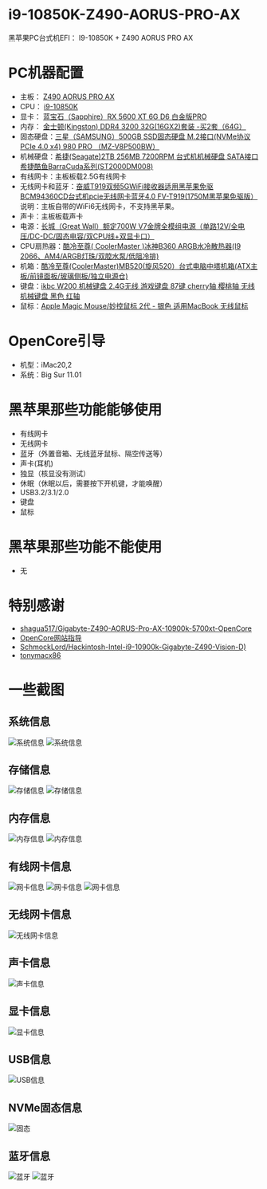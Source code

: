# i9-10850K-Z490-AORUS-PRO-AX
黑苹果PC台式机EFI： I9-10850K +  Z490 AORUS PRO AX 

# PC机器配置
- 主板： [Z490 AORUS PRO AX](https://item.jd.com/100012824420.html)
- CPU：  [i9-10850K](https://item.jd.com/100008072593.html)
- 显卡： [蓝宝石（Sapphire）RX 5600 XT 6G D6 白金版PRO](https://item.jd.com/100007967097.html)
- 内存： [金士顿(Kingston) DDR4 3200 32G(16GX2)套装 -买2套（64G）](https://item.jd.com/100007628368.html)
- 固态硬盘：[三星（SAMSUNG）500GB SSD固态硬盘 M.2接口(NVMe协议PCIe 4.0 x4) 980 PRO （MZ-V8P500BW）](https://item.jd.com/100008757399.html)
- 机械硬盘：[希捷(Seagate)2TB 256MB 7200RPM 台式机机械硬盘 SATA接口 希捷酷鱼BarraCuda系列(ST2000DM008)](https://item.jd.com/6856662.html)
- 有线网卡：主板板载2.5G有线网卡
- 无线网卡和蓝牙：[奋威T919双频5GWiFi接收器适用黑苹果免驱BCM94360CD台式机pcie无线网卡蓝牙4.0 FV-T919(1750M黑苹果免驱版）](https://item.jd.com/18967921252.html#none)
  说明：主板自带的WiFi6无线网卡，不支持黑苹果。
- 声卡：主板板载声卡
- 电源：[长城（Great Wall）额定700W V7金牌全模组电源（单路12V/全电压/DC-DC/固态电容/双CPU线+双显卡口）](https://item.jd.com/100010194560.html)
- CPU扇热器：[酷冷至尊( CoolerMaster )冰神B360 ARGB水冷散热器(I9 2066、AM4/ARGB灯珠/双腔水泵/低阻冷排)](https://item.jd.com/100011674030.html)
- 机箱：[酷冷至尊(CoolerMaster)MB520(旋风520）台式电脑中塔机箱(ATX主板/前镜面板/玻璃侧板/独立电源仓)](https://item.jd.com/100000154107.html)
- 键盘：[ikbc W200 机械键盘 2.4G无线 游戏键盘 87键 cherry轴 樱桃轴 无线机械键盘 黑色 红轴](https://item.jd.com/100006367830.html)
- 鼠标：[Apple Magic Mouse/妙控鼠标 2代 - 银色 适用MacBook 无线鼠标](https://item.jd.com/2187061.html)
# OpenCore引导
- 机型：iMac20,2
- 系统：Big Sur 11.01 

# 黑苹果那些功能能够使用
- 有线网卡
- 无线网卡
- 蓝牙（外置音箱、无线蓝牙鼠标、隔空传送等）
- 声卡(耳机)
- 独显（核显没有测试）
- 休眠（休眠以后，需要按下开机键，才能唤醒）
- USB3.2/3.1/2.0
- 键盘
- 鼠标
# 黑苹果那些功能不能使用
- 无

# 特别感谢
- [shagua517/Gigabyte-Z490-AORUS-Pro-AX-10900k-5700xt-OpenCore](https://github.com/shagua517/Gigabyte-Z490-AORUS-Pro-AX-10900k-5700xt-OpenCore)
- [OpenCore网站指导](https://dortania.github.io/OpenCore-Install-Guide/)
- [SchmockLord/Hackintosh-Intel-i9-10900k-Gigabyte-Z490-Vision-D)](https://github.com/SchmockLord/Hackintosh-Intel-i9-10900k-Gigabyte-Z490-Vision-D)
- [tonymacx86](https://www.tonymacx86.com/threads/success-asus-rog-strix-z490-e-gaming-i9-10900k-opencore.299137/)

# 一些截图

## 系统信息
![系统信息](https://github.com/zxyboy/i9-10850K-Z490-AORUS-PRO-AX/blob/main/images/system-overview.png)
![系统信息](https://github.com/zxyboy/i9-10850K-Z490-AORUS-PRO-AX/blob/main/images/system.png)

## 存储信息
![存储信息](https://github.com/zxyboy/i9-10850K-Z490-AORUS-PRO-AX/blob/main/images/disk.png)
![存储信息](https://github.com/zxyboy/i9-10850K-Z490-AORUS-PRO-AX/blob/main/images/storage.png)
## 内存信息
![内存信息](https://github.com/zxyboy/i9-10850K-Z490-AORUS-PRO-AX/blob/main/images/memory.png)
![内存信息](https://github.com/zxyboy/i9-10850K-Z490-AORUS-PRO-AX/blob/main/images/meory-detail.png)
## 有线网卡信息
![网卡信息](https://github.com/zxyboy/i9-10850K-Z490-AORUS-PRO-AX/blob/main/images/network-ui.png)
![网卡信息](https://github.com/zxyboy/i9-10850K-Z490-AORUS-PRO-AX/blob/main/images/Network.png)
![网卡信息](https://github.com/zxyboy/i9-10850K-Z490-AORUS-PRO-AX/blob/main/images/ethernet.png)
## 无线网卡信息
![无线网卡信息](https://github.com/zxyboy/i9-10850K-Z490-AORUS-PRO-AX/blob/main/images/Wifi.png)
## 声卡信息
![声卡信息](https://github.com/zxyboy/i9-10850K-Z490-AORUS-PRO-AX/blob/main/images/audio.png)
## 显卡信息
![显卡信息](https://github.com/zxyboy/i9-10850K-Z490-AORUS-PRO-AX/blob/main/images/graphics.png)
## USB信息
![USB信息](https://github.com/zxyboy/i9-10850K-Z490-AORUS-PRO-AX/blob/main/images/USB.png)
## NVMe固态信息
![固态](https://github.com/zxyboy/i9-10850K-Z490-AORUS-PRO-AX/blob/main/images/ssd.png)
## 蓝牙信息
![蓝牙](https://github.com/zxyboy/i9-10850K-Z490-AORUS-PRO-AX/blob/main/images/bluetooth-ui.png)
![蓝牙](https://github.com/zxyboy/i9-10850K-Z490-AORUS-PRO-AX/blob/main/images/Bluetooth.png)















